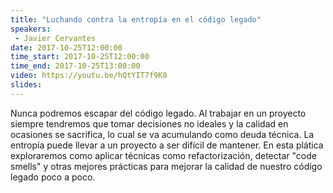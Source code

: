 ```yaml
---
title: "Luchando contra la entropía en el código legado"
speakers:
 - Javier Cervantes
date: 2017-10-25T12:00:00
time_start: 2017-10-25T12:00:00
time_end: 2017-10-25T13:00:00
video: https://youtu.be/hQtYIT7f9K8
slides: 
---
```


<p><span>Nunca podremos escapar del código legado. Al trabajar en un proyecto siempre tendremos que tomar decisiones no ideales y la calidad en ocasiones se sacrifica, lo cual se va acumulando como deuda técnica. La entropía puede llevar a un proyecto a ser difícil de mantener. En esta plática exploraremos como aplicar técnicas como refactorización, detectar "code smells" y otras mejores prácticas para mejorar la calidad de nuestro código legado poco a poco.</span></p>